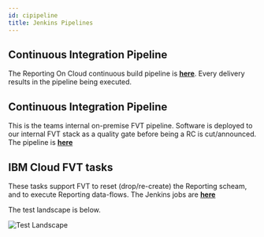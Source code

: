 ```yaml
---
id: cipipeline
title: Jenkins Pipelines
---
```


## Continuous Integration Pipeline
The Reporting On Cloud continuous build pipeline is **[here](https://scdelivery.mul.ie.ibm.com/job/sc-wcm-reporting/job/cloudreporting/view/Contineous%20Integration%20Pipeline/)**.  Every delivery results in the pipeline being executed.



## Continuous Integration Pipeline
This is the teams internal on-premise FVT pipeline.  Software is deployed to our internal FVT stack as a quality gate before being a RC is cut/announced.
The pipeline is **[here](https://scdelivery.mul.ie.ibm.com/job/sc-wcm-reporting/job/cloudreporting/view/Internal%20Team%20FVT%20build%20pipeline/)**


## IBM Cloud FVT tasks
These tasks support FVT to reset (drop/re-create) the Reporting scheam, and to execute Reporting data-flows.  The Jenkins jobs are
**[here](https://scdelivery.mul.ie.ibm.com/job/sc-wcm-reporting/job/cloudreporting/view/FVT%20On%20Cloud/)**

The test landscape is below.

![Test Landscape](assets/landscapetest.png)
